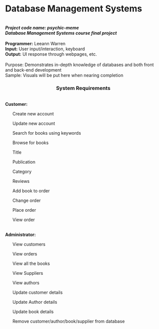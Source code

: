 # Database Management Systems
<br><b><i>Project code name: psychic-meme</b></i>
<br><b><i>Database Management Systems course final project</br></b></i>
<br><b>Programmer:</b> Leeann Warren
<br><b>Input:</b> User input/interaction, keyboard
<br><b>Output:</b> UI response through webpages, etc.</br>
<br></b>Purpose:</b> Demonstrates in-depth knowledge of databases and both front and back-end development 
<br>Sample: Visuals will be put here when nearing completion
<br>
<h3 align="center">System Requirements</h3>
<b><br>Customer:</b></br>
<ul>Create new account</ul>
<ul>Update new account</ul>
<ul>Search for books using keywords</ul>
<ul>Browse for books</ul>
<ul>Title</ul>
<ul>Publication</ul>
<ul>Category</ul>
<ul>Reviews</ul>
<ul>Add book to order</ul>
<ul>Change order</ul>
<ul>Place order</ul>
<ul>View order</ul>

<b><br>Administrator:</b></br>
<ul>View customers</ul>
<ul>View orders</ul>
<ul>View all the books</ul>
<ul>View Suppliers</ul>
<ul>View authors</ul>
<ul>Update customer details</ul>
<ul>Update Author details</ul>
<ul>Update book details</ul>
<ul>Remove customer/author/book/supplier from database</ul>
</br>
